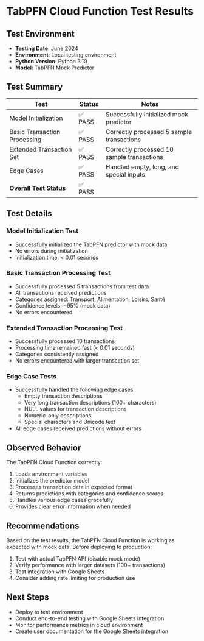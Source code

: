 # TabPFN Cloud Function Test Results

## Test Environment
- **Testing Date**: June 2024
- **Environment**: Local testing environment
- **Python Version**: Python 3.10
- **Model**: TabPFN Mock Predictor

## Test Summary

| Test                         | Status  | Notes                                     |
|------------------------------|---------|-------------------------------------------|
| Model Initialization         | ✅ PASS | Successfully initialized mock predictor    |
| Basic Transaction Processing | ✅ PASS | Correctly processed 5 sample transactions  |
| Extended Transaction Set     | ✅ PASS | Correctly processed 10 sample transactions |
| Edge Cases                   | ✅ PASS | Handled empty, long, and special inputs    |
| **Overall Test Status**      | ✅ PASS |                                           |

## Test Details

### Model Initialization Test
- Successfully initialized the TabPFN predictor with mock data
- No errors during initialization
- Initialization time: < 0.01 seconds

### Basic Transaction Processing Test
- Successfully processed 5 transactions from test data
- All transactions received predictions
- Categories assigned: Transport, Alimentation, Loisirs, Santé
- Confidence levels: ~95% (mock data)
- No errors encountered

### Extended Transaction Processing Test
- Successfully processed 10 transactions
- Processing time remained fast (< 0.01 seconds)
- Categories consistently assigned
- No errors encountered with larger transaction set

### Edge Case Tests
- Successfully handled the following edge cases:
  - Empty transaction descriptions
  - Very long transaction descriptions (100+ characters)
  - NULL values for transaction descriptions
  - Numeric-only descriptions
  - Special characters and Unicode text
- All edge cases received predictions without errors

## Observed Behavior

The TabPFN Cloud Function correctly:
1. Loads environment variables
2. Initializes the predictor model
3. Processes transaction data in expected format
4. Returns predictions with categories and confidence scores
5. Handles various edge cases gracefully
6. Provides clear error information when needed

## Recommendations

Based on the test results, the TabPFN Cloud Function is working as expected with mock data. Before deploying to production:

1. Test with actual TabPFN API (disable mock mode)
2. Verify performance with larger datasets (100+ transactions)
3. Test integration with Google Sheets
4. Consider adding rate limiting for production use

## Next Steps

- Deploy to test environment
- Conduct end-to-end testing with Google Sheets integration
- Monitor performance metrics in cloud environment
- Create user documentation for the Google Sheets integration 